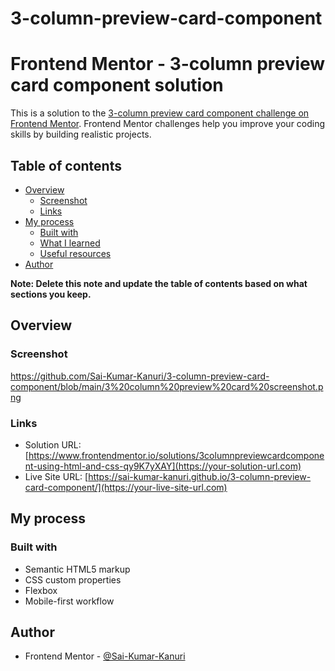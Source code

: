 # 3-column-preview-card-component

# Frontend Mentor - 3-column preview card component solution

This is a solution to the [3-column preview card component challenge on Frontend Mentor](https://www.frontendmentor.io/challenges/3column-preview-card-component-pH92eAR2-). Frontend Mentor challenges help you improve your coding skills by building realistic projects. 

## Table of contents

- [Overview](#overview)
  - [Screenshot](#screenshot)
  - [Links](#links)
- [My process](#my-process)
  - [Built with](#built-with)
  - [What I learned](#what-i-learned)
  - [Useful resources](#useful-resources)
- [Author](#author)


**Note: Delete this note and update the table of contents based on what sections you keep.**

## Overview

### Screenshot

https://github.com/Sai-Kumar-Kanuri/3-column-preview-card-component/blob/main/3%20column%20preview%20card%20screenshot.png

### Links

- Solution URL: [https://www.frontendmentor.io/solutions/3columnpreviewcardcomponent-using-html-and-css-qy9K7yXAY](https://your-solution-url.com)
- Live Site URL: [https://sai-kumar-kanuri.github.io/3-column-preview-card-component/](https://your-live-site-url.com)

## My process

### Built with

- Semantic HTML5 markup
- CSS custom properties
- Flexbox
- Mobile-first workflow

## Author
- Frontend Mentor - [@Sai-Kumar-Kanuri](https://www.frontendmentor.io/profile/yourusername)


